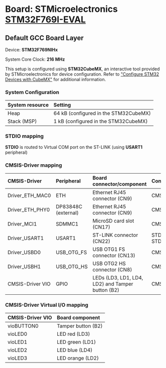 # Board: STMicroelectronics [STM32F769I-EVAL](https://www.st.com/en/evaluation-tools/stm32f769i-eval.html)

## Default GCC Board Layer

Device: **STM32F769NIHx**

System Core Clock: **216 MHz**

This setup is configured using **STM32CubeMX**, an interactive tool provided by STMicroelectronics for device configuration.
Refer to ["Configure STM32 Devices with CubeMX"](https://github.com/Open-CMSIS-Pack/cmsis-toolbox/blob/main/docs/CubeMX.md) for additional information.

### System Configuration

| System resource       | Setting
|:----------------------|:--------------------------------------
| Heap                  | 64 kB (configured in the STM32CubeMX)
| Stack (MSP)           |  1 kB (configured in the STM32CubeMX)

### STDIO mapping

**STDIO** is routed to Virtual COM port on the ST-LINK (using **USART1** peripheral)

### CMSIS-Driver mapping

| CMSIS-Driver          | Peripheral            | Board connector/component                             | Connection
|:----------------------|:----------------------|:------------------------------------------------------|:------------------------------
| Driver_ETH_MAC0       | ETH                   | Ethernet RJ45 connector (CN9)                         | CMSIS_ETH
| Driver_ETH_PHY0       | DP83848C (external)   | Ethernet RJ45 connector (CN9)                         | CMSIS_ETH
| Driver_MCI1           | SDMMC1                | MicroSD card slot (CN17)                              | CMSIS_MCI
| Driver_USART1         | USART1                | ST-LINK connector (CN22)                              | STDIN, STDOUT, STDERR
| Driver_USBD0          | USB_OTG_FS            | USB OTG1 FS connector (CN13)                          | CMSIS_USB_Device
| Driver_USBH1          | USB_OTG_HS            | USB OTG2 HS connector (CN8)                           | CMSIS_USB_Host
| CMSIS-Driver VIO      | GPIO                  | LEDs (LD3, LD1, LD4, LD2) and Tamper button (B2)      | CMSIS_VIO

### CMSIS-Driver Virtual I/O mapping

| CMSIS-Driver VIO      | Board component
|:----------------------|:--------------------------------------
| vioBUTTON0            | Tamper button (B2)
| vioLED0               | LED red       (LD3)
| vioLED1               | LED green     (LD1)
| vioLED2               | LED blue      (LD4)
| vioLED3               | LED orange    (LD2)
